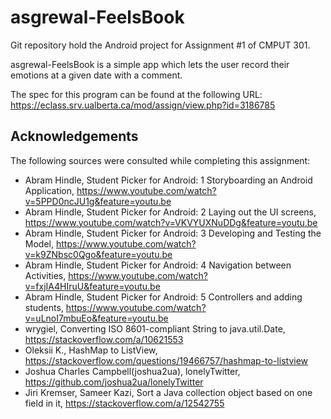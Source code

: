 # asgrewal-FeelsBook

Git repository hold the Android project for Assignment #1 of CMPUT 301. 

asgrewal-FeelsBook is a simple app which lets the user record their emotions at a given date with a comment.

The spec for this program can be found at the following URL: https://eclass.srv.ualberta.ca/mod/assign/view.php?id=3186785

## Acknowledgements 
The following sources were consulted while completing this assignment:
  * Abram Hindle, Student Picker for Android: 1 Storyboarding an Android Application, https://www.youtube.com/watch?v=5PPD0ncJU1g&feature=youtu.be
  * Abram Hindle, Student Picker for Android: 2 Laying out the UI screens, https://www.youtube.com/watch?v=VKVYUXNuDDg&feature=youtu.be
  * Abram Hindle, Student Picker for Android: 3 Developing and Testing the Model, https://www.youtube.com/watch?v=k9ZNbsc0Qgo&feature=youtu.be
  * Abram Hindle, Student Picker for Android: 4 Navigation between Activities, https://www.youtube.com/watch?v=fxjIA4HIruU&feature=youtu.be
  * Abram Hindle, Student Picker for Android: 5 Controllers and adding students, https://www.youtube.com/watch?v=uLnoI7mbuEo&feature=youtu.be
  * wrygiel, Converting ISO 8601-compliant String to java.util.Date, https://stackoverflow.com/a/10621553
  * Oleksii K., HashMap to ListView, https://stackoverflow.com/questions/19466757/hashmap-to-listview
  * Joshua Charles Campbell(joshua2ua), lonelyTwitter, https://github.com/joshua2ua/lonelyTwitter
  * Jiri Kremser, Sameer Kazi, Sort a Java collection object based on one field in it, https://stackoverflow.com/a/12542755
